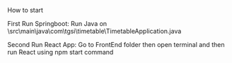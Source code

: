 How to start

First Run Springboot: Run Java on \src\main\java\com\tgsi\timetable\TimetableApplication.java

Second Run React App: Go to FrontEnd folder then open terminal and then run React using npm start command
